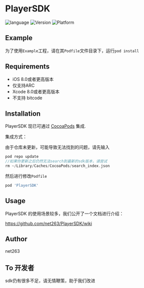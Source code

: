 # PlayerSDK

![language](https://img.shields.io/badge/language-Object--C-brightgreen)
![Version](https://img.shields.io/badge/Version-3.7.10-brightgreen)
![Platform](https://img.shields.io/badge/Platform-iOS-brightgreen)

## Example

为了使用`Example`工程，请在其`Podfile`文件目录下，运行`pod install`

## Requirements

 - iOS 8.0或者更高版本
 - 仅支持ARC
 - Xcode 8.0或者更高版本
 - 不支持 bitcode
 
## Installation

PlayerSDK 现已可通过 [CocoaPods](https://cocoapods.org) 集成.

集成方式：

由于仓库未更新，可能导致无法找到的问题，请先输入
```c
pod repo update
//如果你更新之后仍然无法search到最新的sdk版本，请尝试
rm ~/Library/Caches/CocoaPods/search_index.json
```
然后进行修改`Podfile`

```ruby
pod 'PlayerSDK'
```

## Usage

PlayerSDK 的使用场景较多，我们公开了一个文档进行介绍：

https://github.com/net263/PlayerSDK/wiki



## Author

net263

## To 开发者

sdk仍有很多不足，请无情鞭策，助于我们改进
